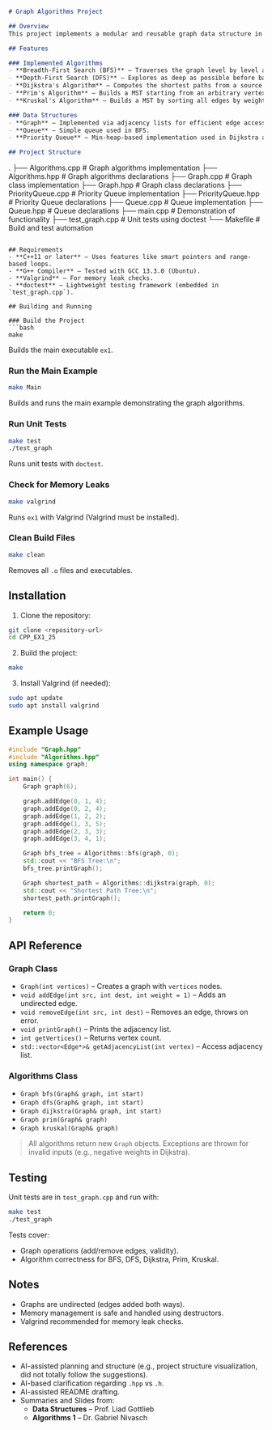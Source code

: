 ```markdown
# Graph Algorithms Project

## Overview
This project implements a modular and reusable graph data structure in C++, along with several classic graph algorithms. It supports undirected weighted graphs and includes traversal algorithms, shortest path finding, and minimum spanning tree (MST) construction.

## Features

### Implemented Algorithms
- **Breadth-First Search (BFS)** – Traverses the graph level by level and returns a BFS tree.
- **Depth-First Search (DFS)** – Explores as deep as possible before backtracking and returns a DFS tree.
- **Dijkstra's Algorithm** – Computes the shortest paths from a source vertex using a priority queue.
- **Prim's Algorithm** – Builds a MST starting from an arbitrary vertex.
- **Kruskal's Algorithm** – Builds a MST by sorting all edges by weight.

### Data Structures
- **Graph** – Implemented via adjacency lists for efficient edge access.
- **Queue** – Simple queue used in BFS.
- **Priority Queue** – Min-heap-based implementation used in Dijkstra and Prim algorithms.

## Project Structure
```
.
├── Algorithms.cpp       # Graph algorithms implementation
├── Algorithms.hpp       # Graph algorithms declarations
├── Graph.cpp            # Graph class implementation
├── Graph.hpp            # Graph class declarations
├── PriorityQueue.cpp    # Priority Queue implementation
├── PriorityQueue.hpp    # Priority Queue declarations
├── Queue.cpp            # Queue implementation
├── Queue.hpp            # Queue declarations
├── main.cpp             # Demonstration of functionality
├── test_graph.cpp       # Unit tests using doctest
└── Makefile             # Build and test automation
```

## Requirements
- **C++11 or later** – Uses features like smart pointers and range-based loops.
- **G++ Compiler** – Tested with GCC 13.3.0 (Ubuntu).
- **Valgrind** – For memory leak checks.
- **doctest** – Lightweight testing framework (embedded in `test_graph.cpp`).

## Building and Running

### Build the Project
```bash
make
```
Builds the main executable `ex1`.

### Run the Main Example
```bash
make Main
```
Builds and runs the main example demonstrating the graph algorithms.

### Run Unit Tests
```bash
make test
./test_graph
```
Runs unit tests with `doctest`.

### Check for Memory Leaks
```bash
make valgrind
```
Runs `ex1` with Valgrind (Valgrind must be installed).

### Clean Build Files
```bash
make clean
```
Removes all `.o` files and executables.

## Installation

1. Clone the repository:
```bash
git clone <repository-url>
cd CPP_EX1_25
```

2. Build the project:
```bash
make
```

3. Install Valgrind (if needed):
```bash
sudo apt update
sudo apt install valgrind
```

## Example Usage

```cpp
#include "Graph.hpp"
#include "Algorithms.hpp"
using namespace graph;

int main() {
    Graph graph(6);

    graph.addEdge(0, 1, 4);
    graph.addEdge(0, 2, 4);
    graph.addEdge(1, 2, 2);
    graph.addEdge(1, 3, 5);
    graph.addEdge(2, 3, 3);
    graph.addEdge(3, 4, 1);

    Graph bfs_tree = Algorithms::bfs(graph, 0);
    std::cout << "BFS Tree:\n";
    bfs_tree.printGraph();

    Graph shortest_path = Algorithms::dijkstra(graph, 0);
    std::cout << "Shortest Path Tree:\n";
    shortest_path.printGraph();

    return 0;
}
```

## API Reference

### Graph Class
- `Graph(int vertices)` – Creates a graph with `vertices` nodes.
- `void addEdge(int src, int dest, int weight = 1)` – Adds an undirected edge.
- `void removeEdge(int src, int dest)` – Removes an edge, throws on error.
- `void printGraph()` – Prints the adjacency list.
- `int getVertices()` – Returns vertex count.
- `std::vector<Edge*>& getAdjacencyList(int vertex)` – Access adjacency list.

### Algorithms Class
- `Graph bfs(Graph& graph, int start)`
- `Graph dfs(Graph& graph, int start)`
- `Graph dijkstra(Graph& graph, int start)`
- `Graph prim(Graph& graph)`
- `Graph kruskal(Graph& graph)`

> All algorithms return new `Graph` objects. Exceptions are thrown for invalid inputs (e.g., negative weights in Dijkstra).

## Testing
Unit tests are in `test_graph.cpp` and run with:
```bash
make test
./test_graph
```

Tests cover:
- Graph operations (add/remove edges, validity).
- Algorithm correctness for BFS, DFS, Dijkstra, Prim, Kruskal.

## Notes
- Graphs are undirected (edges added both ways).
- Memory management is safe and handled using destructors.
- Valgrind recommended for memory leak checks.

## References
- AI-assisted planning and structure (e.g., project structure visualization, did not totally follow the suggestions).
- AI-based clarification regarding `.hpp` vs `.h`.
- AI-assisted README drafting.
- Summaries and Slides from:
  - **Data Structures** – Prof. Liad Gottlieb
  - **Algorithms 1** – Dr. Gabriel Nivasch
